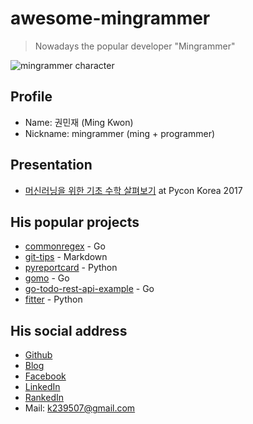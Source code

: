 awesome-mingrammer
===

> Nowadays the popular developer "Mingrammer"

![mingrammer character](https://avatars0.githubusercontent.com/u/6178510?v=3&s=460)

Profile
---

- Name: 권민재 (Ming Kwon)
- Nickname: mingrammer (ming + programmer)

Presentation
---

- [머신러닝을 위한 기초 수학 살펴보기](https://www.pycon.kr/2017/program/176) at Pycon Korea 2017

His popular projects
---

- [commonregex](https://github.com/mingrammer/commonregex) - Go
- [git-tips](https://github.com/mingrammer/git-tips) - Markdown
- [pyreportcard](https://github.com/mingrammer/pyreportcard) - Python
- [gomo](https://github.com/mingrammer/gomo) - Go
- [go-todo-rest-api-example](https://github.com/mingrammer/go-todo-rest-api-example) - Go
- [fitter](https://github.com/mingrammer/fitter) - Python

His social address
---

- [Github](https://www.github.com/)
- [Blog](https://mingrammer.com/)
- [Facebook](https://www.facebook.com/mingrammer)
- [LinkedIn](https://www.linkedin.com/in/mingrammer)
- [RankedIn](http://rankedin.kr/user/mingrammer)
- Mail: k239507@gmail.com

